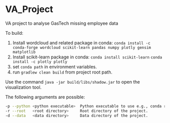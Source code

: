 # VA_Project
VA project to analyse GasTech missing employee data


To build:
1. Install wordcloud and related package in conda:
    `conda install -c conda-forge wordcloud scikit-learn pandas numpy plotly gensim matplotlib`
2. Install scikit-learn package in conda:
   `conda install scikit-learn`
   `conda install -c plotly plotly`
3. set `conda path` in environment variables.
4. run `gradlew clean build` from project root path.

Use the command `java -jar build/libs/shadow.jar` to open the visualization tool.

The following arguments are possible:
```bash
-p --python <python executable>  Python executable to use e.g., conda run -n visual_analytics python 
-r --root   <root directory>     Root directory of the project.
-d --data   <data directory>     Data directory of the project.
```
